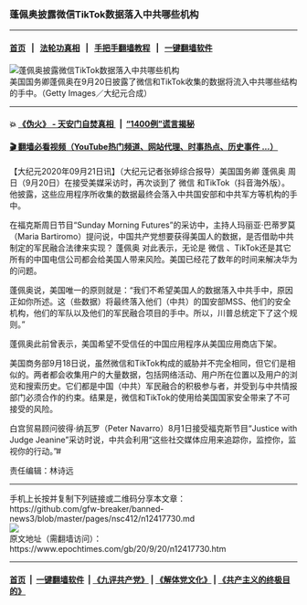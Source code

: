### 蓬佩奥披露微信TikTok数据落入中共哪些机构
------------------------

#### [首页](https://github.com/gfw-breaker/banned-news3/blob/master/README.md) &nbsp;&nbsp;|&nbsp;&nbsp; [法轮功真相](https://github.com/begood0513/basic/blob/master/README.md)  &nbsp;&nbsp;|&nbsp;&nbsp; [手把手翻墙教程](https://github.com/gfw-breaker/guides/wiki)  &nbsp;&nbsp;|&nbsp;&nbsp; [一键翻墙软件](https://github.com/gfw-breaker/nogfw/blob/master/README.md)  



<div><img alt="蓬佩奥披露微信TikTok数据落入中共哪些机构" class="attachment-djy_600_400 size-djy_600_400 wp-post-image" src="https://i.epochtimes.com/assets/uploads/2020/09/GettyImages-1227952185@1200x1200-1-600x400.jpg"/>
<div class="caption">
 美国国务卿蓬佩奥在9月20日披露了微信和TikTok收集的数据将流入中共哪些结构的手中。（Getty Images／大纪元合成）
</div></div><hr/>

#### 💥 [《伪火》 - 天安门自焚真相 ](http://158.247.195.190:10000/videos/blog/weihuo.html)&nbsp; |&nbsp; [“1400例”谎言揭秘  ](http://158.247.195.190:10000/videos/blog/jiexi1400.html)

#### [ 🎬  翻墙必看视频（YouTube热门频道、网站代理、时事热点、历史事件 ...）](https://github.com/gfw-breaker/links/blob/master/banned.md)

<div><p>
 【大纪元2020年09月21日讯】（大纪元记者张婷综合报导）美国国务卿
 <ok href="https://www.epochtimes.com/gb/tag/%E8%93%AC%E4%BD%A9%E5%A5%A5.html">
  蓬佩奥
 </ok>
 周日（9月20日）在接受美媒采访时，再次谈到了
 <ok href="https://www.epochtimes.com/gb/tag/%E5%BE%AE%E4%BF%A1.html">
  微信
 </ok>
 和TikTok（抖音海外版）。他披露，这些应用程序所收集的数据最终会落入中共国安部和中共军方等机构的手中。
</p>
<p>
 在福克斯周日节目“Sunday Morning Futures”的采访中，主持人玛丽亚‧巴蒂罗莫（Maria Bartiromo）提问说，中国共产党想要获得美国人的数据，是否借助中共制定的军民融合法律来实现？
 <ok href="https://www.epochtimes.com/gb/tag/%E8%93%AC%E4%BD%A9%E5%A5%A5.html">
  蓬佩奥
 </ok>
 对此表示，无论是
 <ok href="https://www.epochtimes.com/gb/tag/%E5%BE%AE%E4%BF%A1.html">
  微信
 </ok>
 、TikTok还是其它所有的中国电信公司都会给美国人带来风险。美国已经花了数年的时间来解决华为的问题。
</p>
<p>
 蓬佩奥说，美国唯一的原则就是：“我们不希望美国人的数据落入中共手中，原因正如你所述。这（些数据）将最终落入他们（中共）的国安部MSS、他们的安全机构，他们的军队以及他们的军民融合项目的手中。所以，川普总统定下了这个规则。”
</p>
<p>
 蓬佩奥此前曾表示，美国希望不受信任的中国应用程序从美国应用商店下架。
</p>
<p>
 美国商务部9月18日说，虽然微信和TikTok构成的威胁并不完全相同，但它们是相似的。两者都会收集用户的大量数据，包括网络活动、用户所在位置以及用户的浏览和搜索历史。它们都是中国（中共）军民融合的积极参与者，并受到与中共情报部门必须合作的约束。结果是，微信和TikTok的使用给美国国家安全带来了不可接受的风险。
</p>
<p>
 白宫贸易顾问彼得‧纳瓦罗（Peter Navarro）8月1日接受福克斯节目“Justice with Judge Jeanine”采访时说，中共会利用“这些社交媒体应用来追踪你，监控你，监视你的行动。”#
</p>
<p>
 责任编辑：林诗远
</p>
</div>
<hr/>
手机上长按并复制下列链接或二维码分享本文章：<br/>
https://github.com/gfw-breaker/banned-news3/blob/master/pages/nsc412/n12417730.md <br/>
<a href='https://github.com/gfw-breaker/banned-news3/blob/master/pages/nsc412/n12417730.md'><img src='https://github.com/gfw-breaker/banned-news3/blob/master/pages/nsc412/n12417730.md.png'/></a> <br/>
原文地址（需翻墙访问）：https://www.epochtimes.com/gb/20/9/20/n12417730.htm


------------------------
#### [首页](https://github.com/gfw-breaker/banned-news3/blob/master/README.md) &nbsp;|&nbsp; [一键翻墙软件](https://github.com/gfw-breaker/nogfw/blob/master/README.md) &nbsp;| [《九评共产党》](https://github.com/gfw-breaker/9ping.md/blob/master/README.md#九评之一评共产党是什么) | [《解体党文化》](https://github.com/gfw-breaker/jtdwh.md/blob/master/README.md) | [《共产主义的终极目的》](https://github.com/gfw-breaker/gczydzjmd.md/blob/master/README.md)


<img src='http://gfw-breaker.win/banned-news3/pages/nsc412/n12417730.md' width='0px' height='0px'/>